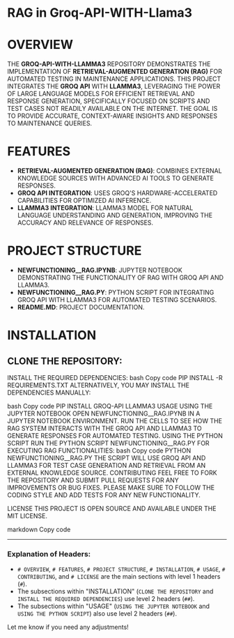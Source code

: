 # RAG in Groq-API-WITH-Llama3
# OVERVIEW

THE **GROQ-API-WITH-LLAMMA3** REPOSITORY DEMONSTRATES THE IMPLEMENTATION OF **RETRIEVAL-AUGMENTED GENERATION (RAG)** FOR AUTOMATED TESTING IN MAINTENANCE APPLICATIONS. THIS PROJECT INTEGRATES THE **GROQ API** WITH **LLAMMA3**, LEVERAGING THE POWER OF LARGE LANGUAGE MODELS FOR EFFICIENT RETRIEVAL AND RESPONSE GENERATION, SPECIFICALLY FOCUSED ON SCRIPTS AND TEST CASES NOT READILY AVAILABLE ON THE INTERNET. THE GOAL IS TO PROVIDE ACCURATE, CONTEXT-AWARE INSIGHTS AND RESPONSES TO MAINTENANCE QUERIES.

# FEATURES

- **RETRIEVAL-AUGMENTED GENERATION (RAG)**: COMBINES EXTERNAL KNOWLEDGE SOURCES WITH ADVANCED AI TOOLS TO GENERATE RESPONSES.
- **GROQ API INTEGRATION**: USES GROQ'S HARDWARE-ACCELERATED CAPABILITIES FOR OPTIMIZED AI INFERENCE.
- **LLAMMA3 INTEGRATION**: LLAMMA3 MODEL FOR NATURAL LANGUAGE UNDERSTANDING AND GENERATION, IMPROVING THE ACCURACY AND RELEVANCE OF RESPONSES.

# PROJECT STRUCTURE

- **NEWFUNCTIONING__RAG.IPYNB**: JUPYTER NOTEBOOK DEMONSTRATING THE FUNCTIONALITY OF RAG WITH GROQ API AND LLAMMA3.
- **NEWFUNCTIONING__RAG.PY**: PYTHON SCRIPT FOR INTEGRATING GROQ API WITH LLAMMA3 FOR AUTOMATED TESTING SCENARIOS.
- **README.MD**: PROJECT DOCUMENTATION.

# INSTALLATION

## CLONE THE REPOSITORY:

INSTALL THE REQUIRED DEPENDENCIES:
bash
Copy code
PIP INSTALL -R REQUIREMENTS.TXT
ALTERNATIVELY, YOU MAY INSTALL THE DEPENDENCIES MANUALLY:

bash
Copy code
PIP INSTALL GROQ-API LLAMMA3
USAGE
USING THE JUPYTER NOTEBOOK
OPEN NEWFUNCTIONING__RAG.IPYNB IN A JUPYTER NOTEBOOK ENVIRONMENT.
RUN THE CELLS TO SEE HOW THE RAG SYSTEM INTERACTS WITH THE GROQ API AND LLAMMA3 TO GENERATE RESPONSES FOR AUTOMATED TESTING.
USING THE PYTHON SCRIPT
RUN THE PYTHON SCRIPT NEWFUNCTIONING__RAG.PY FOR EXECUTING RAG FUNCTIONALITIES:
bash
Copy code
PYTHON NEWFUNCTIONING__RAG.PY
THE SCRIPT WILL USE GROQ API AND LLAMMA3 FOR TEST CASE GENERATION AND RETRIEVAL FROM AN EXTERNAL KNOWLEDGE SOURCE.
CONTRIBUTING
FEEL FREE TO FORK THE REPOSITORY AND SUBMIT PULL REQUESTS FOR ANY IMPROVEMENTS OR BUG FIXES. PLEASE MAKE SURE TO FOLLOW THE CODING STYLE AND ADD TESTS FOR ANY NEW FUNCTIONALITY.

LICENSE
THIS PROJECT IS OPEN SOURCE AND AVAILABLE UNDER THE MIT LICENSE.

markdown
Copy code

---

### Explanation of Headers:
- `# OVERVIEW`, `# FEATURES`, `# PROJECT STRUCTURE`, `# INSTALLATION`, `# USAGE`, `# CONTRIBUTING`, and `# LICENSE` are the main sections with level 1 headers (`#`).
- The subsections within "INSTALLATION" (`CLONE THE REPOSITORY` and `INSTALL THE REQUIRED DEPENDENCIES`) use level 2 headers (`##`).
- The subsections within "USAGE" (`USING THE JUPYTER NOTEBOOK` and `USING THE PYTHON SCRIPT`) also use level 2 headers (`##`).

Let me know if you need any adjustments!
